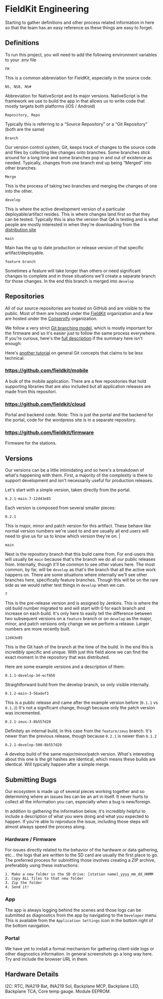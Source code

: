 # FieldKit Engineering

Starting to gather definitions and other process related information in here so that the team has an easy reference as these things are easy to forget.

## Definitions

To run this project, you will need to add the following environment variables to your .env file

`FK`

This is a common abbreviation for FieldKit, especially in the source code.

`NS, NS8, NS#`

Abbreviation for NativeScript and its major versions. NativeScript is the framework we use to build the app in that allows us to write code that mostly targets both platforms (iOS / Android)

`Repository, Repo`

Typically this is referring to a “Source Repository” or a “Git Repository” (both are the same)

`Branch`

Our version control system, Git, keeps track of changes to the source code and files by collecting like changes onto branches. Some branches stick around for a long time and some branches pop in and out of existence as needed. Typically, changes from one branch end up being “Merged” into other branches.

`Merge`

This is the process of taking two branches and merging the changes of one into the other.

`develop`

This is where the active development version of a particular deployable/artifact resides. This is where changes land first so that they can be tested. Typically this is also the version that QA is testing and is what people are mostly interested in when they're downloading from the [distribution site](https://code.conservify.org/distribution)

`main`

Main has the up to date production or release version of that specific artifact/deployable.

`feature branch`

Sometimes a feature will take longer than others or need significant changes to complete and in those situations we'll create a separate branch for those changes. In the end this branch is merged into `develop`

## Repositories

All of our source repositories are hosted on GitHub and are visible to the public.
Most of them are hosted under the [FieldKit](https://github.com/fieldkit) organization and a few are hosted under the [Conservify](https://github.com/conservify) organization.

We follow a very strict [Git branching model](https://nvie.com/posts/a-successful-git-branching-model), which is mostly important for the firmware and so it's easier just to follow the same process everywhere. If you're curious, here's the [full description](https://nvie.com/posts/a-successful-git-branching-model/) if the summary here isn't enough:

Here's [another tutorial](https://medium.com/crowdbotics/a-dead-simple-intro-to-github-for-the-non-technical-f9d56410a856) on general Git concepts that claims to be less technical.

### https://github.com/fieldkit/mobile

A bulk of the mobile application. There are a few repositories that hold supporting libraries that are also included but all application releases are made from this repositori.

### https://github.com/fieldkit/cloud

Portal and backend code. Note: This is just the portal and the backend for the portal, code for the wordpress site is in a separate repository.

### https://github.com/fieldkit/firmware

Firmware for the stations.

## Versions

Our versions can be a little intimidating and so here's a breakdown of what's happening with them. First, a majority of the complexity is there to support development and isn't necessarily useful for production releases.


Let's start with a simple version, taken directly from the portal.

`0.2.1-main.7-12d43e85`

Each version is composed from several smaller pieces:

`0.2.1`

This is major, minor and patch version for this artifact. These behave like normal version numbers we're used to and are usually all end users will need to give us for us to know which version they're on. |

`main`

Next is the repository branch that this build came from. For end-users this will usually be `main` because that's the branch we do all our public releases from. Internally, though it'll be common to see other values here. The most common, by far, will be `develop` as that's the branch that all the active work happens on. There are some situations where internally we'll see other branches here, specifically feature branches. Though this will be on the rare side as we would rather test things in `develop` when we can.

`7`

This is the pre-release version and is assigned by Jenkins. This is where the old build number migrated to and will start with 0 for each branch and increase on each build. It's only here to easily tell the difference between two subsequent versions on a `feature` branch or on `develop` as the major, minor, and patch versions only change we we perform a release. Larger numbers are more recently built.

`12d43e85`

This is the Git hash of the branch at the time of the build. In the end this is incredibly specific and unique. With just this field alone we can find the exact moment in the repository that was distributed.

Here are some example versions and a description of them:

`0.1.1-develop-34-ecf856`

Straightforward build from the develop branch, so only visible internally.

`0.1.2-main-3-56adef3`

This is a public release and came after the example version before (`0.1.1` vs `0.1.2`) It's not a significant change, though because only the patch version was incremented.

`0.2.1-zeus-3-8b557d20`

Definitely an internal build, in this case from the `feature/zeus` branch. It's newer than the previous release, though because `0.2.1` is newer than `0.1.2`

`0.2.1-develop-500-8b557d20`

A develop build of the same major/minor/patch version. What's interesting about this one is the git hashes are identical, which means these builds are identical. Will typically happen after a simple merge.

## Submitting Bugs

Our ecosystem is made up of several pieces working together and so determining where an issues lies can be an art in itself. It never hurts to collect all the information you can, especially when a bug is new/foreign.

In addition to gathering the information below, it's incredibly helpful to include a description of what you were doing and what you expected to happen. If you're able to reproduce the issue, including those steps will almost always speed the process along.

### Hardware / Firmware

For issues directly related to the behavior of the hardware or data gathering, etc... the logs that are written to the SD card are usually the first place to go. The preferred process for submitting those involves creating a ZIP archive, preferabbly using these instructions:

	1. Make a new folder in the SD drive: [station name]_yyyy_mm_dd_HHMM
	2. Copy ALL files to that new folder
	3. Zip the folder
	4. Send it!

### App

The app is always logging behind the scenes and those logs can be submitted as diagnostics from the app by navigating to the `Developer` menu. This is available from the `Application Settings` icon in the bottom right of the bottom navigation.

### Portal

We have yet to install a formal mechanism for gathering client-side logs or other diagnostics information. In general screenshots go a long way here. Try and include the browser URL in them.

## Hardware Details


I2C: RTC, INA219 Bat, INA219 Sol, Backplane MCP, Backplane LED, Backplane TCA, Core temp gauge. Module EEPROM.
